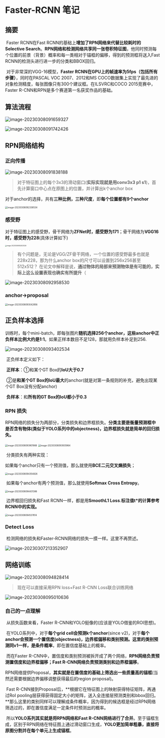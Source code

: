 # Faster-RCNN 笔记

## 摘要

​	Faster RCNN在Fast RCNN的基础上**增加了RPN网络来代替比较耗时的Selective Search**。**RPN网络和检测网络共享同一张卷积特征图**，他同时预测每个位置的前景（背景）概率和每一类相对于锚框的偏移，得到的预测框将送入Fast RCNN的检测头进行进一步的分类和BBOX回归。

​	对于非常深的VGG-16模型，**Faster RCNN在GPU上的帧速率为5fps（包括所有步骤）**，同时在PASCAL VOC 2007、2012和MS COCO数据集上实现了最先进的对象检测精度，每张图像只有300个建议框。在ILSVRC和COCO 2015竞赛中，Faster R-CNN和RPN是多个赛道第一名获奖作品的基础。

## 算法流程

![image-20230308091659327](C:\Users\Axuanz\AppData\Roaming\Typora\typora-user-images\image-20230308091659327.png)

![image-20230308091742426](C:\Users\Axuanz\AppData\Roaming\Typora\typora-user-images\image-20230308091742426.png)

## RPN网络结构

### 正向传播

![image-20230308091838188](C:\Users\Axuanz\AppData\Roaming\Typora\typora-user-images\image-20230308091838188.png)

> 对于特征图上的每个3x3的滑动窗口(**实际实现就是用conv3x3 p1 s1**)，首先计算窗口中心点在原图上的位置，并计算出k个anchor box

​	对于anchor的选择，共有**三种比例，三种尺度**，即**每个位置都有9个anchor**

<img src="C:\Users\Axuanz\AppData\Roaming\Typora\typora-user-images\image-20230308092338534.png" alt="image-20230308092338534" style="zoom: 50%;" />

### 感受野

​	对于特征图上的感受野，骨干网络为**ZFNet时，感受野为171**；骨干网络为**VGG16时，感受野为228**(具体计算如下)

<img src="C:\Users\Axuanz\AppData\Roaming\Typora\typora-user-images\image-20230308092633528.png" alt="image-20230308092633528" style="zoom: 33%;" />

> 有个问题是，无论是VGG/ZF骨干网络，一个位置的感受野最多也就是228x228，那为什么anchor box的尺寸可以设置到256x256甚至512x512？ 在论文中解释是说，**通过物体的局部来预测物体是有可能的，实际上这么设置表现也确实有所提升**（

![image-20230308092958530](C:\Users\Axuanz\AppData\Roaming\Typora\typora-user-images\image-20230308092958530.png)

### anchor->proposal

<img src="C:\Users\Axuanz\AppData\Roaming\Typora\typora-user-images\image-20230308093042856.png" alt="image-20230308093042856" style="zoom:50%;" />

## 正负样本选择

​	训练时，每个mini-batch，即每张图片**随机选择256个anchor，这些anchor中正负样本比例大约是1:1**。如果正样本数目不足128，那就用负样本补足到256.

![image-20230308093402534](C:\Users\Axuanz\AppData\Roaming\Typora\typora-user-images\image-20230308093402534.png)

​	正负样本定义如下：

​	**正样本**：①和某个GT Box的**IoU大于0.7**

​					②是**和某个GT Box的IoU最大**的anchor(就是对第一条规则的补充，避免出现某个GT Box没有分配anchor)

​	**负样本**：和**所有的GT Box的IoU都小于0.3**

### RPN 损失

​	RPN网络的损失分为两部分，分类损失和边界框损失。**分类主要是衡量预测框中是否含有物体(类似于YOLO系列中的objectness)，边界框损失就是简单的回归损失。**

<img src="C:\Users\Axuanz\AppData\Roaming\Typora\typora-user-images\image-20230308093901988.png" alt="image-20230308093901988" style="zoom:50%;" />

<img src="C:\Users\Axuanz\AppData\Roaming\Typora\typora-user-images\image-20230308093935964.png" alt="image-20230308093935964" style="zoom:50%;" />

​	分类损失有两种实现：

​	如果每个anchor只有一个预测值，那么就使用**BCE二元交叉熵损失**；

<img src="C:\Users\Axuanz\AppData\Roaming\Typora\typora-user-images\image-20230308094354826.png" alt="image-20230308094354826" style="zoom:50%;" />

​	如果每个anchor有两个预测值，那么就使用**Softmax Cross Entropy**。

<img src="C:\Users\Axuanz\AppData\Roaming\Typora\typora-user-images\image-20230308094431386.png" alt="image-20230308094431386" style="zoom:50%;" />

​	边界框回归损失和Fast RCNN一样，都是用**SmoothL1 Loss**.**标注值t*的计算参考RCNN中的实现。**

<img src="C:\Users\Axuanz\AppData\Roaming\Typora\typora-user-images\image-20230308094537614.png" alt="image-20230308094537614" style="zoom:50%;" />

### Detect Loss

​	检测网络的损失和Faster-RCNN网络的损失一摸一样。这里不再赘述。

![image-20230307213352907](C:\Users\Axuanz\AppData\Roaming\Typora\typora-user-images\image-20230307213352907.png)

## 网络训练

![image-20230308094828414](C:\Users\Axuanz\AppData\Roaming\Typora\typora-user-images\image-20230308094828414.png)

> 现在可以直接采用RPN loss+Fast R-CNN Loss联合训练网络

![image-20230308095010636](C:\Users\Axuanz\AppData\Roaming\Typora\typora-user-images\image-20230308095010636.png)

### 自己的一点理解

​	从损失函数来看，Faster R-CNN和YOLO挺像的(应该是YOLO借鉴的ROI思想)。

​	在YOLO系列中，对于**每个grid cell会预测k个anchor**(since v2)，对于**每个anchor会预测一个置信度(objectness)，边界框偏移和类别预测。**这里的类别预测同v1一样，是**条件概率**，即在置信度基础上的概率。

​	而在Faster R-CNN中，置信度和类别预测被拆开成了两个网络，**RPN网络负责预测置信度和边界框偏移；Fast R-CNN网络负责预测类别和边界框偏移**。

​	RPN网络提供Proposal，**其实就是在置信度的基础上筛选出一些质量高的锚框**(当然还需要根据边界偏移调整获得最后的region proposal)。

​	Fast R-CNN接到Proposal后，**根据它在特征图上的映射获得特征矩阵，再通过RoI pooling层获得获得固定大小的矩阵，送入全连接层预测类别和bbox回归。**那么这里的类别同样可以理解成条件概率，因为得到的候选框是经过RPN网络筛选过的，即在置信度满足一定条件时预测出的概率。

​	所以**YOLO系列其实就是将RPN网络和Fast R-CNN网络进行了合并**。至于锚框生成，区别于RPN网络在特征图上通过滑动窗口生成，**YOLO更加简单粗暴，直接将原图分割并在每个单元上生成锚框**。